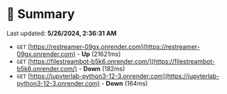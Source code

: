 # 📖 Summary
Last updated: **5/26/2024, 2:36:31 AM**

- `GET` [https://restreamer-09gx.onrender.com](https://restreamer-09gx.onrender.com) - **Up** (21621ms)
- `GET` [https://filestreambot-b5k6.onrender.com/](https://filestreambot-b5k6.onrender.com/) - **Down** (182ms)
- `GET` [https://jupyterlab-python3-12-3.onrender.com](https://jupyterlab-python3-12-3.onrender.com) - **Down** (164ms)
